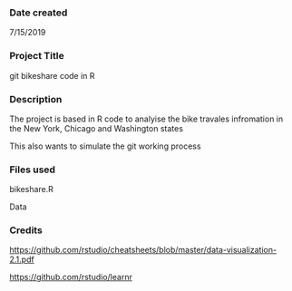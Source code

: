 ### Date created
7/15/2019

### Project Title
git bikeshare code in R

### Description
The project is based in R code to analyise the bike travales infromation in the New York, Chicago and Washington states

This also wants to simulate the git working process 

### Files used
bikeshare.R

Data

### Credits
https://github.com/rstudio/cheatsheets/blob/master/data-visualization-2.1.pdf

https://github.com/rstudio/learnr


